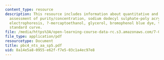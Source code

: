 ```yaml
---
content_type: resource
description: This resource includes information about quantitative and qualitative
  assessment of purity/concentration, sodium dodecyl sulphate-poly acrylamide gel
  electrophoresis, ?-mercaptoethanol, glycerol, bromophenol blue dye, tris and BSA
  standard curve.
file: /media/https%3A/open-learning-course-data-rc.s3.amazonaws.com/7-02-experimental-biology-communication-spring-2005/8a14e5a80955e62ff7e503c1a4ec97e8_pbc4_nts_aa_sp5.pdf
file_type: application/pdf
resourcetype: Document
title: pbc4_nts_aa_sp5.pdf
uid: 8a14e5a8-0955-e62f-f7e5-03c1a4ec97e8
---
```

